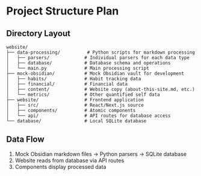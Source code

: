 # Project Structure Plan

## Directory Layout
```
website/
├── data-processing/          # Python scripts for markdown processing
│   ├── parsers/             # Individual parsers for each data type
│   ├── database/            # Database schema and operations
│   └── main.py              # Main processing script
├── mock-obsidian/           # Mock Obsidian vault for development
│   ├── habits/              # Habit tracking data
│   ├── financial/           # Financial data
│   ├── content/             # Website copy (about-this-site.md, etc.)
│   └── metrics/             # Other quantified self data
├── website/                 # Frontend application
│   ├── src/                 # React/Next.js source
│   ├── components/          # Atomic components
│   └── api/                 # API routes for database access
└── database/                # Local SQLite database
```

## Data Flow
1. Mock Obsidian markdown files → Python parsers → SQLite database
2. Website reads from database via API routes
3. Components display processed data
